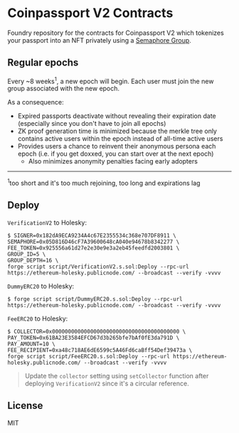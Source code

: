 # Coinpassport V2 Contracts

Foundry repository for the contracts for Coinpassport V2 which tokenizes your passport into an NFT privately using a [Semaphore Group](https://semaphore.pse.dev/).

## Regular epochs

Every ~8 weeks<sup>1</sup>, a new epoch will begin. Each user must join the new group associated with the new epoch.

As a consequence:

* Expired passports deactivate without revealing their expiration date (especially since you don't have to join all epochs)
* ZK proof generation time is minimized because the merkle tree only contains active users within the epoch instead of all-time active users
* Provides users a chance to reinvent their anonymous persona each epoch (i.e. if you get doxxed, you can start over at the next epoch)
    * Also minimizes anonymity penalties facing early adopters

---

<sup>1</sup>too short and it's too much rejoining, too long and expirations lag

## Deploy

`VerificationV2` to Holesky:

```shell
$ SIGNER=0x182dA9ECA9234A4c67E2355534c368e707DF8911 \
SEMAPHORE=0x05D816D46cF7A39600648cA040e94678b8342277 \
FEE_TOKEN=0x925556a61d27e2e30e9e3a2eb45feedfd2003801 \
GROUP_ID=5 \
GROUP_DEPTH=16 \
forge script script/VerificationV2.s.sol:Deploy --rpc-url https://ethereum-holesky.publicnode.com/ --broadcast --verify -vvvv
```

`DummyERC20` to Holesky:

```shell
$ forge script script/DummyERC20.s.sol:Deploy --rpc-url https://ethereum-holesky.publicnode.com/ --broadcast --verify -vvvv
```

`FeeERC20` to Holesky:

```shell
$ COLLECTOR=0x0000000000000000000000000000000000000000 \
PAY_TOKEN=0x61BA23E3584EFCD67d3b265bfe7bAf0fE3da791D \
PAY_AMOUNT=10 \
FEE_RECIPIENT=0xa48c718AE6dE6599c5A46Fd6caBff54Def39473a \
forge script script/FeeERC20.s.sol:Deploy --rpc-url https://ethereum-holesky.publicnode.com/ --broadcast --verify -vvvv
```

> Update the `collector` setting using `setCollector` function after deploying `VerificationV2` since it's a circular reference.

## License

MIT
